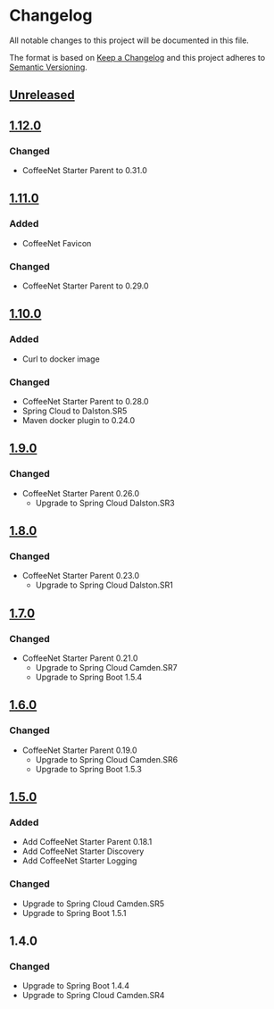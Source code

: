 # Changelog 
All notable changes to this project will be documented in this file.

The format is based on [Keep a Changelog](http://keepachangelog.com/en/1.0.0/)
and this project adheres to [Semantic Versioning](http://semver.org/spec/v2.0.0.html).


## [Unreleased]

## [1.12.0]
### Changed
- CoffeeNet Starter Parent to 0.31.0


## [1.11.0]
### Added
- CoffeeNet Favicon

### Changed
- CoffeeNet Starter Parent to 0.29.0


## [1.10.0]
### Added
- Curl to docker image

### Changed
- CoffeeNet Starter Parent to 0.28.0
- Spring Cloud to Dalston.SR5
- Maven docker plugin to 0.24.0


## [1.9.0]
### Changed
- CoffeeNet Starter Parent 0.26.0
  - Upgrade to Spring Cloud Dalston.SR3


## [1.8.0]
### Changed
- CoffeeNet Starter Parent 0.23.0
  - Upgrade to Spring Cloud Dalston.SR1


## [1.7.0]
### Changed
- CoffeeNet Starter Parent 0.21.0
  - Upgrade to Spring Cloud Camden.SR7
  - Upgrade to Spring Boot 1.5.4


## [1.6.0]
### Changed
- CoffeeNet Starter Parent 0.19.0
  - Upgrade to Spring Cloud Camden.SR6
  - Upgrade to Spring Boot 1.5.3


## [1.5.0]
### Added
- Add CoffeeNet Starter Parent 0.18.1
- Add CoffeeNet Starter Discovery
- Add CoffeeNet Starter Logging

### Changed
- Upgrade to Spring Cloud Camden.SR5
- Upgrade to Spring Boot 1.5.1


## 1.4.0
### Changed
- Upgrade to Spring Boot 1.4.4
- Upgrade to Spring Cloud Camden.SR4


[Unreleased]: https://github.com/coffeenet/coffeenet-discovery/compare/discovery-1.12...HEAD
[1.12.0]: https://github.com/coffeenet/coffeenet-discovery/compare/discovery-1.11...discovery-1.12
[1.11.0]: https://github.com/coffeenet/coffeenet-discovery/compare/discovery-1.10...discovery-1.11
[1.10.0]: https://github.com/coffeenet/coffeenet-discovery/compare/discovery-1.9...discovery-1.10
[1.9.0]: https://github.com/coffeenet/coffeenet-discovery/compare/discovery-1.8...discovery-1.9
[1.8.0]: https://github.com/coffeenet/coffeenet-discovery/compare/discovery-1.7...discovery-1.8
[1.7.0]: https://github.com/coffeenet/coffeenet-discovery/compare/discovery-1.6...discovery-1.7
[1.6.0]: https://github.com/coffeenet/coffeenet-discovery/compare/discovery-1.5...discovery-1.6
[1.5.0]: https://github.com/coffeenet/coffeenet-discovery/compare/discovery-1.4...discovery-1.5
